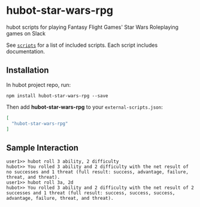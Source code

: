 # hubot-star-wars-rpg

hubot scripts for playing Fantasy Flight Games' Star Wars Roleplaying games on Slack

See [`scripts`](./scripts) for a list of included scripts. Each script includes documentation.

## Installation

In hubot project repo, run:

`npm install hubot-star-wars-rpg --save`

Then add **hubot-star-wars-rpg** to your `external-scripts.json`:

```json
[
  "hubot-star-wars-rpg"
]
```

## Sample Interaction

```
user1>> hubot roll 3 ability, 2 difficulty
hubot>> You rolled 3 ability and 2 difficulty with the net result of no successes and 1 threat (full result: success, advantage, failure, threat, and threat).
user1>> hubot roll 3a, 2d
hubot>> You rolled 3 ability and 2 difficulty with the net result of 2 successes and 1 threat (full result: success, success, success, advantage, failure, threat, and threat).
```
